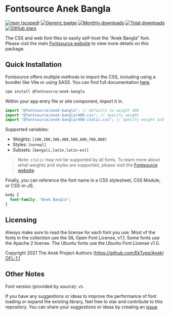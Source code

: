 # Fontsource Anek Bangla

[![npm (scoped)](https://img.shields.io/npm/v/@fontsource/anek-bangla?color=brightgreen)](https://www.npmjs.com/package/@fontsource/anek-bangla) [![Generic badge](https://img.shields.io/badge/fontsource-passing-brightgreen)](https://github.com/fontsource/fontsource) [![Monthly downloads](https://badgen.net/npm/dm/@fontsource/anek-bangla)](https://github.com/fontsource/fontsource) [![Total downloads](https://badgen.net/npm/dt/@fontsource/anek-bangla)](https://github.com/fontsource/fontsource) [![GitHub stars](https://img.shields.io/github/stars/fontsource/fontsource.svg?style=social&label=Star)](https://github.com/fontsource/fontsource/stargazers)

The CSS and web font files to easily self-host the “Anek Bangla” font. Please visit the main [Fontsource website](https://fontsource.org/fonts/anek-bangla) to view more details on this package.

## Quick Installation

Fontsource offers multiple methods to import the CSS, including using a bundler like Vite or using SASS. You can find full documentation [here](https://fontsource.org/docs/getting-started/introduction).

```javascript
npm install @fontsource/anek-bangla
```

Within your app entry file or site component, import it in.

```javascript
import "@fontsource/anek-bangla"; // Defaults to weight 400
import "@fontsource/anek-bangla/400.css"; // Specify weight
import "@fontsource/anek-bangla/400-italic.css"; // Specify weight and style
```

Supported variables:
- Weights: `[100,200,300,400,500,600,700,800]`
- Styles: `[normal]`
- Subsets: `[bengali,latin,latin-ext]`

> Note: `italic` may not be supported by all fonts. To learn more about what weights and styles are supported, please visit the [Fontsource website](https://fontsource.org/fonts/anek-bangla).

Finally, you can reference the font name in a CSS stylesheet, CSS Module, or CSS-in-JS.

```css
body {
  font-family: "Anek Bangla";
}
```

## Licensing
Always make sure to read the license for each font you use. Most of the fonts in the collection use the SIL Open Font License, v1.1. Some fonts use the Apache 2 license. The Ubuntu fonts use the Ubuntu Font License v1.0.

Copyright 2021 The Anek Project Authors (https://github.com/EkType/Anek)
[OFL-1.1](http://scripts.sil.org/OFL)

## Other Notes
Font version (provided by source): `v5`.

If you have any suggestions or ideas to improve the performance of font loading or expand the existing library, feel free to star and contribute to this repository. You can share your suggestions or ideas by creating an [issue](https://github.com/fontsource/fontsource/issues).